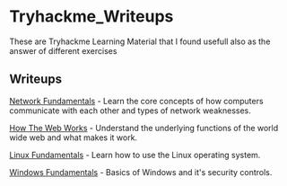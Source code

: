 # Tryhackme_Writeups
These are Tryhackme Learning Material that I found usefull also as the answer of different exercises

## Writeups

[Network Fundamentals](https://github.com/Johnson90512/tryhackme-writeups/blob/main/advent-of-cyber-2.md) - Learn the core concepts of how computers communicate with each other and types of network weaknesses.

[How The Web Works](https://github.com/Johnson90512/tryhackme-writeups/blob/main/linux-fundamentals-part1.md) - Understand the underlying functions of the world wide web and what makes it work.

[Linux Fundamentals](https://github.com/Johnson90512/tryhackme-writeups/blob/main/linux-fundamentals-part2.md) - Learn how to use the Linux operating system.

[Windows Fundamentals](https://github.com/Johnson90512/tryhackme-writeups/blob/main/linux-fundamentals-part2.md) - Basics of Windows and it's security controls.
